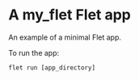 # A my_flet Flet app

An example of a minimal Flet app.

To run the app:

```
flet run [app_directory]
```